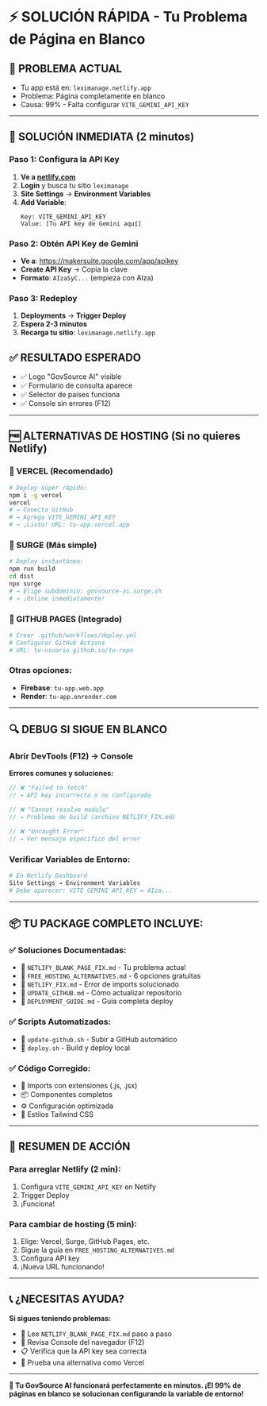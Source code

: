 # ⚡ SOLUCIÓN RÁPIDA - Tu Problema de Página en Blanco

## 🎯 **PROBLEMA ACTUAL**
- Tu app está en: `leximanage.netlify.app`
- Problema: Página completamente en blanco
- Causa: 99% - Falta configurar `VITE_GEMINI_API_KEY`

---

## 🚀 **SOLUCIÓN INMEDIATA (2 minutos)**

### **Paso 1: Configura la API Key**
1. **Ve a [netlify.com](https://netlify.com)** 
2. **Login** y busca tu sitio `leximanage`
3. **Site Settings** → **Environment Variables**
4. **Add Variable**:
   ```
   Key: VITE_GEMINI_API_KEY
   Value: [Tu API key de Gemini aquí]
   ```

### **Paso 2: Obtén API Key de Gemini**
- **Ve a**: https://makersuite.google.com/app/apikey
- **Create API Key** → Copia la clave
- **Formato**: `AIzaSyC...` (empieza con AIza)

### **Paso 3: Redeploy**
1. **Deployments** → **Trigger Deploy**
2. **Espera 2-3 minutos**
3. **Recarga tu sitio**: `leximanage.netlify.app`

## ✅ **RESULTADO ESPERADO**
- ✅ Logo "GovSource AI" visible
- ✅ Formulario de consulta aparece
- ✅ Selector de países funciona
- ✅ Console sin errores (F12)

---

## 🆓 **ALTERNATIVAS DE HOSTING (Si no quieres Netlify)**

### **🥇 VERCEL** (Recomendado)
```bash
# Deploy súper rápido:
npm i -g vercel
vercel
# → Conecta GitHub
# → Agrega VITE_GEMINI_API_KEY
# → ¡Listo! URL: tu-app.vercel.app
```

### **🥈 SURGE** (Más simple)
```bash
# Deploy instantáneo:
npm run build
cd dist
npx surge
# → Elige subdominio: govsource-ai.surge.sh
# → ¡Online inmediatamente!
```

### **🥉 GITHUB PAGES** (Integrado)
```bash
# Crear .github/workflows/deploy.yml
# Configurar GitHub Actions
# URL: tu-usuario.github.io/tu-repo
```

### **Otras opciones:**
- **Firebase**: `tu-app.web.app`
- **Render**: `tu-app.onrender.com`

---

## 🔍 **DEBUG SI SIGUE EN BLANCO**

### **Abrir DevTools (F12) → Console**
**Errores comunes y soluciones:**

```javascript
// ❌ "Failed to fetch" 
// → API key incorrecta o no configurada

// ❌ "Cannot resolve module"
// → Problema de build (archivo NETLIFY_FIX.md)

// ❌ "Uncaught Error"
// → Ver mensaje específico del error
```

### **Verificar Variables de Entorno:**
```bash
# En Netlify Dashboard
Site Settings → Environment Variables
# Debe aparecer: VITE_GEMINI_API_KEY = AIza...
```

---

## 📦 **TU PACKAGE COMPLETO INCLUYE:**

### **✅ Soluciones Documentadas:**
- 📄 `NETLIFY_BLANK_PAGE_FIX.md` - Tu problema actual
- 📄 `FREE_HOSTING_ALTERNATIVES.md` - 6 opciones gratuitas
- 📄 `NETLIFY_FIX.md` - Error de imports solucionado
- 📄 `UPDATE_GITHUB.md` - Cómo actualizar repositorio
- 📄 `DEPLOYMENT_GUIDE.md` - Guía completa deploy

### **✅ Scripts Automatizados:**
- 🤖 `update-github.sh` - Subir a GitHub automático
- 🚀 `deploy.sh` - Build y deploy local

### **✅ Código Corregido:**
- 🔧 Imports con extensiones (.js, .jsx)
- 📦 Componentes completos
- ⚙️ Configuración optimizada
- 🎨 Estilos Tailwind CSS

---

## 🎉 **RESUMEN DE ACCIÓN**

### **Para arreglar Netlify (2 min):**
1. Configura `VITE_GEMINI_API_KEY` en Netlify
2. Trigger Deploy
3. ¡Funciona!

### **Para cambiar de hosting (5 min):**
1. Elige: Vercel, Surge, GitHub Pages, etc.
2. Sigue la guía en `FREE_HOSTING_ALTERNATIVES.md`
3. Configura API key
4. ¡Nueva URL funcionando!

---

## 📞 **¿NECESITAS AYUDA?**

**Si sigues teniendo problemas:**
- 📖 Lee `NETLIFY_BLANK_PAGE_FIX.md` paso a paso
- 🔧 Revisa Console del navegador (F12)
- 📋 Verifica que la API key sea correcta
- 🚀 Prueba una alternativa como Vercel

---

**🎯 Tu GovSource AI funcionará perfectamente en minutos. ¡El 99% de páginas en blanco se solucionan configurando la variable de entorno!**